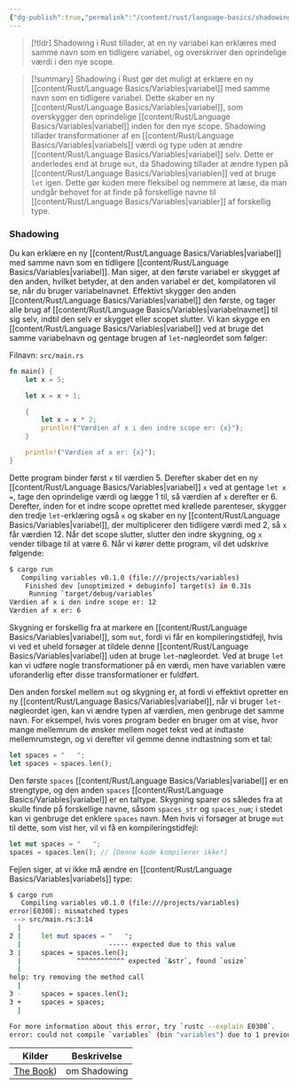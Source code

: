 ```yaml
---
{"dg-publish":true,"permalink":"/content/rust/language-basics/shadowing/","title":"Shadowing","hide":true,"tags":["Rust"]}
---
```


> [!tldr] 
> Shadowing i Rust tillader, at en ny variabel kan erklæres med samme navn som en tidligere variabel, og overskriver den oprindelige værdi i den nye scope.   

> [!summary] 
> Shadowing i Rust gør det muligt at erklære en ny [[content/Rust/Language Basics/Variables\|variabel]] med samme navn som en tidligere variabel. Dette skaber en ny [[content/Rust/Language Basics/Variables\|variabel]], som overskygger den oprindelige [[content/Rust/Language Basics/Variables\|variabel]] inden for den nye scope. Shadowing tillader transformationer af en [[content/Rust/Language Basics/Variables\|variabels]] værdi og type uden at ændre [[content/Rust/Language Basics/Variables\|variabel]] selv. Dette er anderledes end at bruge `mut`, da Shadowing tillader at ændre typen på [[content/Rust/Language Basics/Variables\|variablen]] ved at bruge `let` igen. Dette gør koden mere fleksibel og nemmere at læse, da man undgår behovet for at finde på forskellige navne til [[content/Rust/Language Basics/Variables\|variabler]] af forskellig type.

### Shadowing

Du kan erklære en ny [[content/Rust/Language Basics/Variables\|variabel]] med samme navn som en tidligere [[content/Rust/Language Basics/Variables\|variabel]]. Man siger, at den første variabel er skygget af den anden, hvilket betyder, at den anden variabel er det, kompilatoren vil se, når du bruger variabelnavnet. Effektivt skygger den anden [[content/Rust/Language Basics/Variables\|variabel]] den første, og tager alle brug af [[content/Rust/Language Basics/Variables\|variabelnavnet]] til sig selv, indtil den selv er skygget eller scopet slutter. Vi kan skygge en [[content/Rust/Language Basics/Variables\|variabel]] ved at bruge det samme variabelnavn og gentage brugen af `let`-nøgleordet som følger:

Filnavn: `src/main.rs`

```rust
fn main() {
    let x = 5;

    let x = x + 1;

    {
        let x = x * 2;
        println!("Værdien af x i den indre scope er: {x}");
    }

    println!("Værdien af x er: {x}");
}
```

Dette program binder først `x` til værdien 5. Derefter skaber det en ny [[content/Rust/Language Basics/Variables\|variabel]] `x` ved at gentage `let x =`, tage den oprindelige værdi og lægge 1 til, så værdien af `x` derefter er 6. Derefter, inden for et indre scope oprettet med krøllede parenteser, skygger den tredje `let`-erklæring også `x` og skaber en ny [[content/Rust/Language Basics/Variables\|variabel]], der multiplicerer den tidligere værdi med 2, så `x` får værdien 12. Når det scope slutter, slutter den indre skygning, og `x` vender tilbage til at være 6. Når vi kører dette program, vil det udskrive følgende:
```sh
$ cargo run
   Compiling variables v0.1.0 (file:///projects/variables)
    Finished dev [unoptimized + debuginfo] target(s) in 0.31s
     Running `target/debug/variables`
Værdien af x i den indre scope er: 12
Værdien af x er: 6

```

Skygning er forskellig fra at markere en [[content/Rust/Language Basics/Variables\|variabel]], som `mut`, fordi vi får en kompileringstidfejl, hvis vi ved et uheld forsøger at tildele denne [[content/Rust/Language Basics/Variables\|variabel]] uden at bruge `let`-nøgleordet. Ved at bruge `let` kan vi udføre nogle transformationer på en værdi, men have variablen være uforanderlig efter disse transformationer er fuldført.

Den anden forskel mellem `mut` og skygning er, at fordi vi effektivt opretter en ny [[content/Rust/Language Basics/Variables\|variabel]], når vi bruger `let`-nøgleordet igen, kan vi ændre typen af værdien, men genbruge det samme navn. For eksempel, hvis vores program beder en bruger om at vise, hvor mange mellemrum de ønsker mellem noget tekst ved at indtaste mellemrumstegn, og vi derefter vil gemme denne indtastning som et tal:
```rust
let spaces = "   ";
let spaces = spaces.len();
```
Den første `spaces` [[content/Rust/Language Basics/Variables\|variabel]] er en strengtype, og den anden `spaces` [[content/Rust/Language Basics/Variables\|variabel]] er en taltype. Skygning sparer os således fra at skulle finde på forskellige navne, såsom `spaces_str` og `spaces_num`; i stedet kan vi genbruge det enklere `spaces` navn. Men hvis vi forsøger at bruge `mut` til dette, som vist her, vil vi få en kompileringstidfejl:
```rust
let mut spaces = "   ";
spaces = spaces.len(); // [Denne kode kompilerer ikke!]
```

Fejlen siger, at vi ikke må ændre en [[content/Rust/Language Basics/Variables\|variabels]] type:

```sh
$ cargo run
   Compiling variables v0.1.0 (file:///projects/variables)
error[E0308]: mismatched types
 --> src/main.rs:3:14
  |
2 |     let mut spaces = "   ";
  |                      ----- expected due to this value
3 |     spaces = spaces.len();
  |              ^^^^^^^^^^^^ expected `&str`, found `usize`
  |
help: try removing the method call
  |
3 -     spaces = spaces.len();
3 +     spaces = spaces;
  |

For more information about this error, try `rustc --explain E0308`.
error: could not compile `variables` (bin "variables") due to 1 previous error
```


| Kilder                                                                            | Beskrivelse  |
| --------------------------------------------------------------------------------- | ------------ |
| [The Book](https://doc.rust-lang.org/book/ch03-01-variables-and-mutability.html)) | om Shadowing |



